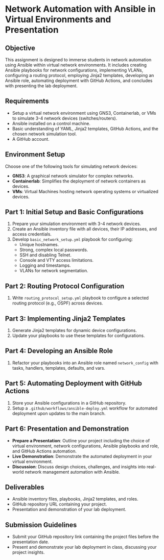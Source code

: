 # Network Automation with Ansible in Virtual Environments and Presentation

## Objective
This assignment is designed to immerse students in network automation using Ansible within virtual network environments. It includes creating Ansible playbooks for network configurations, implementing VLANs, configuring a routing protocol, employing Jinja2 templates, developing an Ansible role, automating deployment with GitHub Actions, and concludes with presenting the lab deployment.

## Requirements
- Setup a virtual network environment using GNS3, Containerlab, or VMs to simulate 3-4 network devices (switches/routers).
- Ansible installed on a control machine.
- Basic understanding of YAML, Jinja2 templates, GitHub Actions, and the chosen network simulation tool.
- A GitHub account.

## Environment Setup
Choose one of the following tools for simulating network devices:
- **GNS3**: A graphical network simulator for complex networks.
- **Containerlab**: Simplifies the deployment of network containers as devices.
- **VMs**: Virtual Machines hosting network operating systems or virtualized devices.

## Part 1: Initial Setup and Basic Configurations
1. Prepare your simulation environment with 3-4 network devices.
2. Create an Ansible inventory file with all devices, their IP addresses, and access credentials.
3. Develop `basic_network_setup.yml` playbook for configuring:
   - Unique hostnames.
   - Strong, complex local passwords.
   - SSH and disabling Telnet.
   - Console and VTY access limitations.
   - Logging and timestamps.
   - VLANs for network segmentation.

## Part 2: Routing Protocol Configuration
1. Write `routing_protocol_setup.yml` playbook to configure a selected routing protocol (e.g., OSPF) across devices.

## Part 3: Implementing Jinja2 Templates
1. Generate Jinja2 templates for dynamic device configurations.
2. Update your playbooks to use these templates for configurations.

## Part 4: Developing an Ansible Role
1. Refactor your playbooks into an Ansible role named `network_config` with tasks, handlers, templates, defaults, and vars.

## Part 5: Automating Deployment with GitHub Actions
1. Store your Ansible configurations in a GitHub repository.
2. Setup a `.github/workflows/ansible-deploy.yml` workflow for automated deployment upon updates to the main branch.

## Part 6: Presentation and Demonstration
- **Prepare a Presentation**: Outline your project including the choice of virtual environment, network configurations, Ansible playbooks and role, and GitHub Actions automation.
- **Live Demonstration**: Demonstrate the automated deployment in your virtual environment.
- **Discussion**: Discuss design choices, challenges, and insights into real-world network management automation with Ansible.

## Deliverables
- Ansible inventory files, playbooks, Jinja2 templates, and roles.
- GitHub repository URL containing your project.
- Presentation and demonstration of your lab deployment.

## Submission Guidelines
- Submit your GitHub repository link containing the project files before the presentation date.
- Present and demonstrate your lab deployment in class, discussing your project insights.
